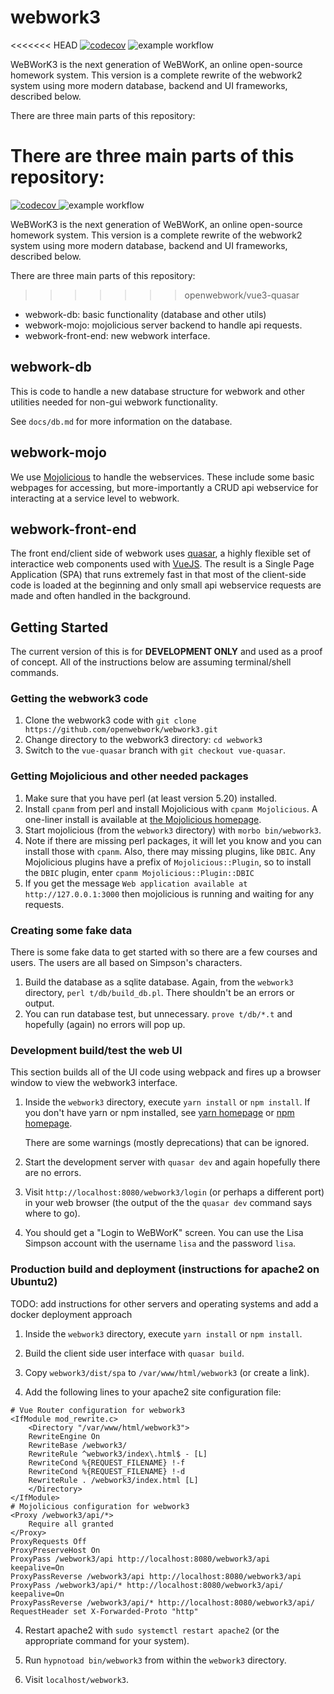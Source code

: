 # webwork3

<<<<<<< HEAD
[![codecov](https://codecov.io/gh/pstaabp/webwork3/branch/main/graph/badge.svg?token=1IDPWGNQ6F)](https://codecov.io/gh/pstaabp/webwork3)
![example workflow](https://github.com/github/docs/actions/workflows/main.yml/badge.svg)


WeBWorK3 is the next generation of WeBWorK, an online open-source homework system.  This version is a complete rewrite of the webwork2 system using more modern database, backend and UI frameworks, described below.

There are three main parts of this repository:

There are three main parts of this repository:
=======
[![codecov](https://codecov.io/gh/pstaabp/webwork3/branch/main/graph/badge.svg?token=1IDPWGNQ6F)
](https://codecov.io/gh/pstaabp/webwork3)
![example workflow](https://github.com/github/docs/actions/workflows/main.yml/badge.svg)

WeBWorK3 is the next generation of WeBWorK, an online open-source homework system.  This version is a complete rewrite
of the webwork2 system using more modern database, backend and UI frameworks, described below.

There are three main parts of this repository:

>>>>>>> openwebwork/vue3-quasar
* webwork-db: basic functionality (database and other utils)
* webwork-mojo: mojolicious server backend to handle api requests.
* webwork-front-end: new webwork interface.

## webwork-db

This is code to handle a new database structure for webwork and
other utilities needed for non-gui webwork functionality.

See `docs/db.md` for more information on the database.

## webwork-mojo

We use [Mojolicious](http://mojolicious.org) to handle the webservices.  These include some basic webpages for
accessing, but more-importantly a CRUD api webservice for interacting at a service level to webwork.

## webwork-front-end

The front end/client side of webwork uses [quasar](http://quasar.dev), a highly flexible set of interactice web
components used with [VueJS](http://v3.vuejs.org).  The result is a Single Page Application (SPA) that runs extremely
fast in that most of the client-side code is loaded at the beginning and only small api webservice requests are made and
often handled in the background.

## Getting Started

The current version of this is for **DEVELOPMENT ONLY** and used as a proof of concept.  All of the instructions below
are assuming terminal/shell commands.

### Getting the webwork3 code

1. Clone the webwork3 code with `git clone https://github.com/openwebwork/webwork3.git`
2. Change directory to the webwork3 directory: `cd webwork3`
3. Switch to the `vue-quasar` branch with `git checkout vue-quasar`.

### Getting Mojolicious and other needed packages

1. Make sure that you have perl (at least version 5.20) installed.
2. Install `cpanm` from perl and install Mojolicious with `cpanm Mojolicious`.
   A one-liner install is available at [the Mojolicious homepage](https://mojolicious.org/).
3. Start mojolicious (from the `webwork3` directory) with `morbo bin/webwork3`.
4. Note if there are missing perl packages, it will let you know and you can install those with `cpanm`.
   Also, there may missing plugins, like `DBIC`.  Any Mojolicious plugins have a prefix of `Mojolicious::Plugin`, so to
   install the `DBIC` plugin, enter `cpanm Mojolicious::Plugin::DBIC`
5. If you get the message `Web application available at http://127.0.0.1:3000` then mojolicious is running and waiting
   for any requests.

### Creating some fake data

There is some fake data to get started with so there are a few courses and users.  The users are all based on Simpson's
characters.

1. Build the database as a sqlite database.  Again, from the `webwork3` directory, `perl t/db/build_db.pl`.  There
   shouldn't be an errors or output.
2. You can run database test, but unnecessary.  `prove t/db/*.t` and hopefully (again) no errors will pop up.

### Development build/test the web UI

This section builds all of the UI code using webpack and fires up a browser window to view the webwork3 interface.

1. Inside the `webwork3` directory, execute `yarn install` or `npm install`.  If you don't have yarn or npm installed,
   see [yarn homepage](https://yarnpkg.com/) or [npm homepage](https://docs.npmjs.com/).

   There are some warnings (mostly deprecations) that can be ignored.

2. Start the development server with `quasar dev` and again hopefully there are no errors.

3. Visit `http://localhost:8080/webwork3/login` (or perhaps a different port) in your web browser (the output of the
   the `quasar dev` command says where to go).

4. You should get a "Login to WeBWorK" screen.  You can use the Lisa Simpson account with the username `lisa` and the
   password `lisa`.

### Production build and deployment (instructions for apache2 on Ubuntu2)

TODO: add instructions for other servers and operating systems and add a docker deployment approach

1. Inside the `webwork3` directory, execute `yarn install` or `npm install`.

2. Build the client side user interface with `quasar build`.

3. Copy `webwork3/dist/spa` to `/var/www/html/webwork3` (or create a link).

4. Add the following lines to your apache2 site configuration file:

```apacheconf
# Vue Router configuration for webwork3
<IfModule mod_rewrite.c>
    <Directory "/var/www/html/webwork3">
    RewriteEngine On
    RewriteBase /webwork3/
    RewriteRule ^webwork3/index\.html$ - [L]
    RewriteCond %{REQUEST_FILENAME} !-f
    RewriteCond %{REQUEST_FILENAME} !-d
    RewriteRule . /webwork3/index.html [L]
    </Directory>
</IfModule>
# Mojolicious configuration for webwork3
<Proxy /webwork3/api/*>
    Require all granted
</Proxy>
ProxyRequests Off
ProxyPreserveHost On
ProxyPass /webwork3/api http://localhost:8080/webwork3/api keepalive=On
ProxyPassReverse /webwork3/api http://localhost:8080/webwork3/api
ProxyPass /webwork3/api/* http://localhost:8080/webwork3/api/ keepalive=On
ProxyPassReverse /webwork3/api/* http://localhost:8080/webwork3/api/
RequestHeader set X-Forwarded-Proto "http"
```

4. Restart apache2 with `sudo systemctl restart apache2` (or the appropriate command for your system).

5. Run `hypnotoad bin/webwork3` from within the `webwork3` directory.

6. Visit `localhost/webwork3`.
